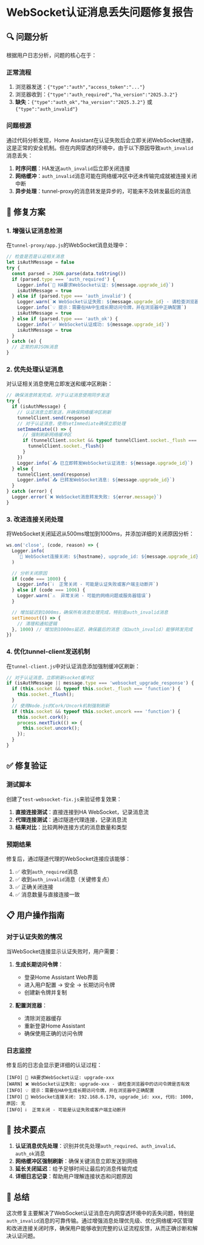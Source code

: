 # WebSocket认证消息丢失问题修复报告

## 🔍 问题分析

根据用户日志分析，问题的核心在于：

### 正常流程
1. 浏览器发送：`{"type":"auth","access_token":"..."}`
2. 浏览器收到：`{"type":"auth_required","ha_version":"2025.3.2"}`
3. **缺失**：`{"type":"auth_ok","ha_version":"2025.3.2"}` 或 `{"type":"auth_invalid"}`

### 问题根源
通过代码分析发现，Home Assistant在认证失败后会立即关闭WebSocket连接，这是正常的安全机制。但在内网穿透的环境中，由于以下原因导致`auth_invalid`消息丢失：

1. **时序问题**：HA发送`auth_invalid`后立即关闭连接
2. **网络缓冲**：`auth_invalid`消息可能在网络缓冲区中还未传输完成就被连接关闭中断
3. **异步处理**：tunnel-proxy的消息转发是异步的，可能来不及转发最后的消息

## 🔧 修复方案

### 1. 增强认证消息检测
在`tunnel-proxy/app.js`的WebSocket消息处理中：

```javascript
// 检查是否是认证相关消息
let isAuthMessage = false
try {
  const parsed = JSON.parse(data.toString())
  if (parsed.type === 'auth_required') {
    Logger.info(`🔐 HA要求WebSocket认证: ${message.upgrade_id}`)
    isAuthMessage = true
  } else if (parsed.type === 'auth_invalid') {
    Logger.warn(`❌ WebSocket认证失败: ${message.upgrade_id} - 请检查浏览器中的访问令牌是否有效`)
    Logger.info(`💡 提示：需要在HA中生成长期访问令牌，并在浏览器中正确配置`)
    isAuthMessage = true
  } else if (parsed.type === 'auth_ok') {
    Logger.info(`✅ WebSocket认证成功: ${message.upgrade_id}`)
    isAuthMessage = true
  }
} catch (e) {
  // 正常的非JSON消息
}
```

### 2. 优先处理认证消息
对认证相关消息使用立即发送和缓冲区刷新：

```javascript
// 确保消息转发完成，对于认证消息使用同步发送
try {
  if (isAuthMessage) {
    // 认证消息立即发送，并确保网络缓冲区刷新
    tunnelClient.send(response)
    // 对于认证消息，使用setImmediate确保立即处理
    setImmediate(() => {
      // 强制刷新网络缓冲区
      if (tunnelClient.socket && typeof tunnelClient.socket._flush === 'function') {
        tunnelClient.socket._flush()
      }
    })
    Logger.info(`📤 已立即转发WebSocket认证消息: ${message.upgrade_id}`)
  } else {
    tunnelClient.send(response)
    Logger.info(`📤 已转发WebSocket消息: ${message.upgrade_id}`)
  }
} catch (error) {
  Logger.error(`❌ WebSocket消息转发失败: ${error.message}`)
}
```

### 3. 改进连接关闭处理
将WebSocket关闭延迟从500ms增加到1000ms，并添加详细的关闭原因分析：

```javascript
ws.on('close', (code, reason) => {
  Logger.info(
    `🔴 WebSocket连接关闭: ${hostname}, upgrade_id: ${message.upgrade_id}, 代码: ${code}, 原因: ${reason || '无'}`
  )

  // 分析关闭原因
  if (code === 1000) {
    Logger.info(`ℹ️  正常关闭 - 可能是认证失败或客户端主动断开`)
  } else if (code === 1006) {
    Logger.warn(`⚠️  异常关闭 - 可能的网络问题或服务器错误`)
  }

  // 增加延迟到1000ms，确保所有消息处理完成，特别是auth_invalid消息
  setTimeout(() => {
    // 清理和通知逻辑
  }, 1000) // 增加到1000ms延迟，确保最后的消息（如auth_invalid）能够转发完成
})
```

### 4. 优化tunnel-client发送机制
在`tunnel-client.js`中对认证消息添加强制缓冲区刷新：

```javascript
// 对于认证消息，立即刷新socket缓冲区
if (isAuthMessage || message.type === 'websocket_upgrade_response') {
  if (this.socket && typeof this.socket._flush === 'function') {
    this.socket._flush();
  }
  // 使用Node.js的Cork/Uncork机制强制刷新
  if (this.socket && typeof this.socket.uncork === 'function') {
    this.socket.cork();
    process.nextTick(() => {
      this.socket.uncork();
    });
  }
}
```

## ✅ 修复验证

### 测试脚本
创建了`test-websocket-fix.js`来验证修复效果：

1. **直接连接测试**：直接连接到HA WebSocket，记录消息流
2. **代理连接测试**：通过隧道代理连接，记录消息流
3. **结果对比**：比较两种连接方式的消息数量和类型

### 预期结果
修复后，通过隧道代理的WebSocket连接应该能够：

1. ✅ 收到`auth_required`消息
2. ✅ 收到`auth_invalid`消息（关键修复点）
3. ✅ 正确关闭连接
4. ✅ 消息数量与直接连接一致

## 📋 用户操作指南

### 对于认证失败的情况
当WebSocket连接显示认证失败时，用户需要：

1. **生成长期访问令牌**：
   - 登录Home Assistant Web界面
   - 进入用户配置 → 安全 → 长期访问令牌
   - 创建新令牌并复制

2. **配置浏览器**：
   - 清除浏览器缓存
   - 重新登录Home Assistant
   - 确保使用正确的访问令牌

### 日志监控
修复后的日志会显示更详细的认证过程：

```
[INFO] 🔐 HA要求WebSocket认证: upgrade-xxx
[WARN] ❌ WebSocket认证失败: upgrade-xxx - 请检查浏览器中的访问令牌是否有效
[INFO] 💡 提示：需要在HA中生成长期访问令牌，并在浏览器中正确配置
[INFO] 🔴 WebSocket连接关闭: 192.168.6.170, upgrade_id: xxx, 代码: 1000, 原因: 无
[INFO] ℹ️  正常关闭 - 可能是认证失败或客户端主动断开
```

## 🔧 技术要点

1. **认证消息优先处理**：识别并优先处理`auth_required`、`auth_invalid`、`auth_ok`消息
2. **网络缓冲区强制刷新**：确保关键消息立即发送到网络
3. **延长关闭延迟**：给予足够时间让最后的消息传输完成
4. **详细日志记录**：帮助用户理解连接状态和问题原因

## 📝 总结

这次修复主要解决了WebSocket认证消息在内网穿透环境中的丢失问题，特别是`auth_invalid`消息的可靠传输。通过增强消息处理优先级、优化网络缓冲区管理和改进连接关闭时序，确保用户能够收到完整的认证流程反馈，从而正确诊断和解决认证问题。
